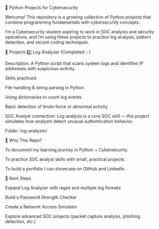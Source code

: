 🔐 Python Projects for Cybersecurity

Welcome! This repository is a growing collection of Python projects that combine programming fundamentals with cybersecurity concepts.

I’m a Cybersecurity student aspiring to work in SOC analysis and security operations, and I’m using these projects to practice log analysis, pattern detection, and secure coding techniques.

📂 Projects
1️⃣ Log Analyzer (Completed ✅)

Description: A Python script that scans system logs and identifies IP addresses with suspicious activity.

Skills practiced:

File handling & string parsing in Python

Using dictionaries to count log events

Basic detection of brute-force or abnormal activity

SOC Analyst connection: Log analysis is a core SOC skill — this project simulates how analysts detect unusual authentication behavior.

Folder: log-analyzer/

🌟 Why This Repo?

To document my learning journey in Python + Cybersecurity.

To practice SOC analyst skills with small, practical projects.

To build a portfolio I can showcase on GitHub and LinkedIn.

📌 Next Steps

 Expand Log Analyzer with regex and multiple log formats

 Build a Password Strength Checker

 Create a Network Access Simulator

 Explore advanced SOC projects (packet capture analysis, phishing detection, etc.)

